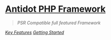 # [Antidot PHP Framework](#Antidot-Framework)

> *PSR Compatible full featured Framework*

*[Key Features](/#Key-Features)*
*[Getting Started](/framework/getting-started.md)*
